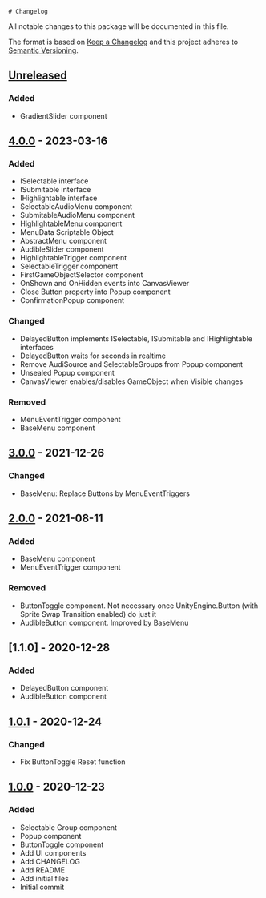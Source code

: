 	# Changelog
All notable changes to this package will be documented in this file.

The format is based on [Keep a Changelog](http://keepachangelog.com/en/1.0.0/)
and this project adheres to [Semantic Versioning](http://semver.org/spec/v2.0.0.html).

## [Unreleased]

### Added
- GradientSlider component

## [4.0.0] - 2023-03-16

### Added
- ISelectable interface
- ISubmitable interface
- IHighlightable interface
- SelectableAudioMenu component
- SubmitableAudioMenu component
- HighlightableMenu component
- MenuData Scriptable Object
- AbstractMenu component
- AudibleSlider component
- HighlightableTrigger component
- SelectableTrigger component
- FirstGameObjectSelector component
- OnShown and OnHidden events into CanvasViewer
- Close Button property into Popup component
- ConfirmationPopup component

### Changed
- DelayedButton implements ISelectable, ISubmitable and IHighlightable interfaces
- DelayedButton waits for seconds in realtime
- Remove AudiSource and SelectableGroups from Popup component
- Unsealed Popup component
- CanvasViewer enables/disables GameObject when Visible changes

### Removed
- MenuEventTrigger component
- BaseMenu component

## [3.0.0] - 2021-12-26
### Changed
- BaseMenu: Replace Buttons by MenuEventTriggers

## [2.0.0] - 2021-08-11
### Added
- BaseMenu component
- MenuEventTrigger component

### Removed
- ButtonToggle component. Not necessary once UnityEngine.Button (with Sprite Swap Transition enabled) do just it
- AudibleButton component. Improved by BaseMenu

## [1.1.0] - 2020-12-28
### Added
- DelayedButton component
- AudibleButton component

## [1.0.1] - 2020-12-24
### Changed
- Fix ButtonToggle Reset function

## [1.0.0] - 2020-12-23
### Added
- Selectable Group component
- Popup component
- ButtonToggle component
- Add UI components
- Add CHANGELOG
- Add README
- Add initial files
- Initial commit


[Unreleased]: https://github.com/HyagoOliveira/UI/compare/4.0.0...main
[4.0.0]: https://github.com/HyagoOliveira/UI/tree/4.0.0/
[3.0.0]: https://github.com/HyagoOliveira/UI/tree/3.0.0/
[2.0.0]: https://github.com/HyagoOliveira/UI/tree/2.0.0/
[1.0.1]: https://github.com/HyagoOliveira/UI/tree/1.0.1/
[1.0.0]: https://github.com/HyagoOliveira/UI/tree/1.0.0/